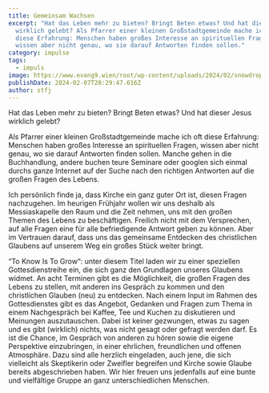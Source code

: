 ```yaml
---
title: Gemeinsam Wachsen
excerpt: "Hat das Leben mehr zu bieten? Bringt Beten etwas? Und hat dieser Jesus
  wirklich gelebt? Als Pfarrer einer kleinen Großstadtgemeinde mache ich oft
  diese Erfahrung: Menschen haben großes Interesse an spirituellen Fragen,
  wissen aber nicht genau, wo sie darauf Antworten finden sollen."
category: impulse
tags:
  - impuls
image: https://www.evang9.wien/root/wp-content/uploads/2024/02/snowdrop-280950_scaled.jpg
publishDate: 2024-02-07T20:29:47.616Z
author: stfj
---
```

Hat das Leben mehr zu bieten? Bringt Beten etwas? Und hat dieser Jesus wirklich gelebt? 

Als Pfarrer einer kleinen Großstadtgemeinde mache ich oft diese Erfahrung: Menschen haben großes Interesse an spirituellen Fragen, wissen aber nicht genau, wo sie darauf Antworten finden sollen. Manche gehen in die Buchhandlung, andere buchen teure Seminare oder googlen sich einmal durchs ganze Internet auf der Suche nach den richtigen Antworten auf die großen Fragen des Lebens.

Ich persönlich finde ja, dass Kirche ein ganz guter Ort ist, diesen Fragen nachzugehen. Im heurigen Frühjahr wollen wir uns deshalb als Messiaskapelle den Raum und die Zeit nehmen, uns mit den großen Themen des Lebens zu beschäftigen. Freilich nicht mit dem Versprechen, auf alle Fragen eine für alle befriedigende Antwort geben zu können. Aber im Vertrauen darauf, dass uns das gemeinsame Entdecken des christlichen Glaubens auf unserem Weg ein großes Stück weiter bringt.

“To Know Is To Grow“: unter diesem Titel laden wir zu einer speziellen Gottesdienstreihe ein, die sich ganz den Grundlagen unseres Glaubens widmet. An acht Terminen gibt es die Möglichkeit, die großen Fragen des Lebens zu stellen, mit anderen ins Gespräch zu kommen und den christlichen Glauben (neu) zu entdecken. Nach einem Input im Rahmen des Gottesdienstes gibt es das Angebot, Gedanken und Fragen zum Thema in einem Nachgespräch bei Kaffee, Tee und Kuchen zu diskutieren und Meinungen auszutauschen. Dabei ist keiner gezwungen, etwas zu sagen und es gibt (wirklich) nichts, was nicht gesagt oder gefragt werden darf.
Es ist die Chance, im Gespräch von anderen zu hören sowie die eigene Perspektive einzubringen, in einer ehrlichen, freundlichen und offenen Atmosphäre. Dazu sind alle herzlich eingeladen, auch jene, die sich vielleicht als Skeptikerin oder Zweifler begreifen und Kirche sowie Glaube bereits abgeschrieben haben. Wir hier freuen uns jedenfalls auf eine bunte und vielfältige Gruppe an ganz unterschiedlichen Menschen.
